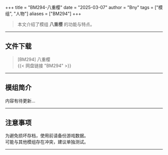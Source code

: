 +++
title = "BM294-八重樱"
date = "2025-03-07"
author = "Bny"
tags = ["模组", "人物"]
aliases = ["BM294"]
+++

> 本文介绍了模组 **八重樱** 的功能与特点。

---

## 文件下载

> [BM294] 八重樱  
{{< 网盘链接 "BM294" >}}  

---

## 模组简介

>  
内容有待更新...  

---

## 注意事项

>  
为避免损坏存档，使用前请备份游戏数据。  
可能与其他模组存在冲突，建议单独测试。  

---

